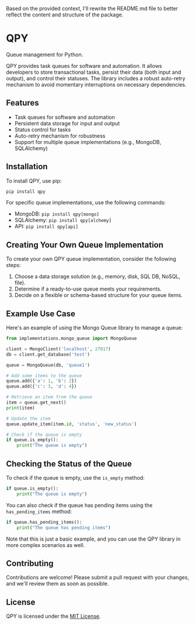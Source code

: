

Based on the provided context, I'll rewrite the README.md file to better reflect the content and structure of the package.

# QPY
Queue management for Python.

QPY provides task queues for software and automation. It allows developers to store transactional tasks, persist their data (both input and output), and control their statuses. The library includes a robust auto-retry mechanism to avoid momentary interruptions on necessary dependencies.

## Features

* Task queues for software and automation
* Persistent data storage for input and output
* Status control for tasks
* Auto-retry mechanism for robustness
* Support for multiple queue implementations (e.g., MongoDB, SQLAlchemy)

## Installation

To install QPY, use pip:
```bash
pip install qpy
```
For specific queue implementations, use the following commands:

* MongoDB: `pip install qpy[mongo]`
* SQLAlchemy: `pip install qpy[alchemy]`
* API: `pip install qpy[api]`

## Creating Your Own Queue Implementation

To create your own QPY queue implementation, consider the following steps:

1. Choose a data storage solution (e.g., memory, disk, SQL DB, NoSQL, file).
2. Determine if a ready-to-use queue meets your requirements.
3. Decide on a flexible or schema-based structure for your queue items.

## Example Use Case

Here's an example of using the Mongo Queue library to manage a queue:
```python
from implementations.mongo_queue import MongoQueue

client = MongoClient('localhost', 27017)
db = client.get_database('test')

queue = MongoQueue(db, 'queue1')

# Add some items to the queue
queue.add({'a': 1, 'b': 2})
queue.add({'c': 3, 'd': 4})

# Retrieve an item from the queue
item = queue.get_next()
print(item)

# Update the item
queue.update_item(item.id, 'status', 'new_status')

# Check if the queue is empty
if queue.is_empty():
    print("The queue is empty")
```
## Checking the Status of the Queue

To check if the queue is empty, use the `is_empty` method:
```python
if queue.is_empty():
    print("The queue is empty")
```
You can also check if the queue has pending items using the `has_pending_items` method:
```python
if queue.has_pending_items():
    print("The queue has pending items")
```
Note that this is just a basic example, and you can use the QPY library in more complex scenarios as well.

<!-- 
## API Documentation

For more information on the QPY API, please refer to the [API documentation](link-to-api-docs TODO).
-->

## Contributing

Contributions are welcome! Please submit a pull request with your changes, and we'll review them as soon as possible.

## License

QPY is licensed under the [MIT License](/LICENSE).